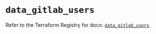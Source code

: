 # `data_gitlab_users`

Refer to the Terraform Registry for docs: [`data_gitlab_users`](https://registry.terraform.io/providers/gitlabhq/gitlab/17.7.0/docs/data-sources/users).
